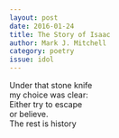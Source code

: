 ```yaml
---
layout: post 
date: 2016-01-24
title: The Story of Isaac
author: Mark J. Mitchell
category: poetry
issue: idol
---
```

Under that stone knife  
my choice was clear:  
Either try to escape  
or believe.  
The rest is history